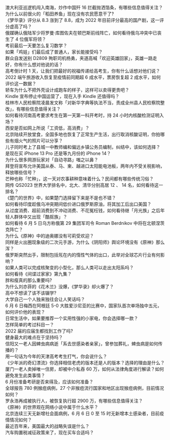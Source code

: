 澳大利亚巡逻机闯入南海，炒作中国歼 16 拦截抛洒箔条，有哪些信息值得关注？  
为什么以前很火的「稻田养鱼」现在没有农民愿意干了?  
《梦华录》评分从 8.3 涨到了 8.8，成为 2022 年目前评分最高的国产剧，这一评分虚高了吗？  
俄媒确认俄陆军少将罗曼·库图佐夫在顿巴斯前线阵亡，如何看待俄乌冲突中已丧生了 4 位俄军将领？  
考前最后一天要怎么复习数学？  
如果「鸡娃」们最后成了普通人，家长能接受吗？  
群众自发送别 D2809 殉职司机杨勇，夹道高喊「欢迎英雄回家」，英雄一路走好，你有什么想对他说的话？  
高考倒计时 1 天，让我们把最好的祝福传递给高考生，你有什么话想对他们说？  
2022 端午旅游收入恢复至疫情前同期超 6 成水平，票房恢复超 2 成水平，如何评价这一数据？  
轿车为什么不把外壳设计成跑车的样子，这样可以卖得更贵吧？  
Kindle 宣布停止中国运营了，现在入手 Kindle 还值得吗？  
桂林市人民检察院凌晨发文称「对新华字典等执法不当，责成全州县人民检察院整改」，有哪些信息值得关注？  
如何看待河南高考要求考生在第一天第一科开考时，持 24 小时内核酸检测证明入场？  
西安是否如网上所说「工资低，高消费」？  
北京陆续开放堂食，全国多地也恢复了正常生产生活，出行取消核酸证明，你拍哪些有烟火气的照片可以分享？  
儿子同时考上了县城一中教师编和偏远乡镇公务员编制，纠结中，该如何选择？  
是现在买 iPhone 13 Pro 还是等九月份的 iPhone 14？  
为什么很多网游玩家对「自动寻路」嗤之以鼻？  
拜登将宣布允许美国从泰、马、柬、越进口太阳能电池板，两年内不受关税影响，释放哪些信号？  
芒种也称「忙种」，这一天对农事耕种意味着什么？民间都有哪些传统习俗？  
网传 QS2023 世界大学排名中，北大、清华分别高居 12 、 14 名，如何看待这一排名？  
《楚门的世界》中，如果楚门选择留下来是不是也不错？  
如何看待印度趁俄乌冲突期间低价进口俄罗斯原油，将其加工后出口美国？  
从过度消费、超前消费到不冲动消费、不花冤枉钱，如何看待继「月光族」之后年轻人群体中又出现「酷抠族」？  
如何看待 6 月 5 日乌方称俄第 29 集团军司令 Roman Berdnikov 中将在北顿涅茨克阵亡？  
为什么《原神》中的迪奥娜没有可莉受欢迎？  
同样是火出圈现象级的二次元手游，为什么《阴阳师》舆论环境没有《原神》那么浑？  
俄罗斯突然出手，限制包括氖在内的惰性气体的出口，此举对全球芯片行业有何影响？  
如果人类可以完成核聚变的小型化，那么人类可以走出太阳系吗？  
如何看待《间谍过家家》第九集？  
胖和瘦真的那么重要吗?  
为什么刘亦菲的《花木兰》没爆，《梦华录》却火爆了？  
高中不想读了该不该辍学?  
大学自己一个人独来独往会让人笑话吗？  
6 月 6 日梅西在阿根廷 5-0 大胜爱沙尼亚的比赛中，国家队首次单场独中五元，如何评价他的表现？  
日常生活中，如果要推荐一个实用性强的小家电，你会选择哪一款？  
怎样简单的考过科目一？  
2022 届的应届生都找到工作了吗?  
健身最大的难点在于坚持吗？  
信阳又一老人因蜱虫病病逝「系去世感染者亲家」，曾参加葬礼，蜱虫病是如何传播的？  
用一句话为今年的天津高考考生打气，你会说什么？  
《少年派的奇幻漂流》你选择相信老虎的版本还是人的版本？选择的理由是什么？  
厦门一老人卖掉唯一住房，却被中介私吞 60 万，如何从法律角度进行解读？如何避免发生此类事情？  
6 月份准备考研是否来得及，应该如何准备？  
全球报告 780 例猴痘病例，27 个非猴痘流行国家和地区出现猴痘病例，目前情况如何？  
罗永浩再成被执行人，被恢复执行超 2900 万，有哪些信息值得关注？  
《原神》的世界观在网络小说中属于什么水平？  
北京连续三天无新增社会面病例，6 月 6 日 0 至 15 时无新增本土感染者，目前疫情情况如何？  
最近百年来，美国最大的战略失误是什么？  
汽车购置税减征政策来了，现在买车合适吗？  
